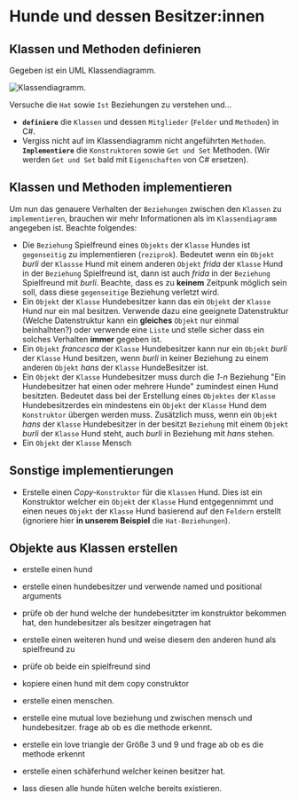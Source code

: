# Hunde und dessen Besitzer:innen

## Klassen und Methoden definieren
Gegeben ist ein UML Klassendiagramm. 

![Klassendiagramm](https://raw.githubusercontent.com/MrStrelow/BBRZ/refs/heads/main/JET/modul_1_grundlagen/L04KlassenMethoden/Exercise1/UML/UML-Klassendiagramm-Hunde_dark.png). 

Versuche die ``Hat`` sowie ``Ist`` Beziehungen zu verstehen und...
* **``definiere``** die ``Klassen`` und dessen ``Mitglieder`` (``Felder`` und ``Methoden``) in C#.
* Vergiss nicht auf im Klassendiagramm nicht angeführten ``Methoden``. **``Implementiere``** die ``Konstruktoren`` sowie ``Get und Set`` Methoden. (Wir werden ``Get und Set`` bald mit ``Eigenschaften`` von C# ersetzen).

## Klassen und Methoden implementieren
Um nun das genauere Verhalten der ``Beziehungen`` zwischen den ``Klassen`` zu ``implementieren``, brauchen wir mehr Informationen als im ``Klassendiagramm`` angegeben ist.
Beachte folgendes:
* Die ``Beziehung`` Spielfreund eines ``Objekts`` der ``Klasse`` Hundes ist ``gegenseitig`` zu implementieren (``reziprok``). Bedeutet wenn ein ``Objekt`` *burli* der ``Klassse`` Hund mit einem anderen ``Objekt`` *frida* der ``Klasse`` Hund in der ``Beziehung`` Spielfreund ist, dann ist auch *frida* in der ``Beziehung`` Spielfreund mit *burli*. Beachte, dass es zu **keinem** Zeitpunk möglich sein soll, dass diese ``gegenseitige`` Beziehung verletzt wird.
* Ein ``Objekt`` der ``Klasse`` Hundebesitzer kann das ein ``Objekt`` der ``Klasse`` Hund nur ein mal besitzen. Verwende dazu eine geeignete Datenstruktur (Welche Datenstruktur kann ein **gleiches** ``Objekt`` nur einmal beinhalhten?) oder verwende eine ``Liste`` und stelle sicher dass ein solches Verhalten **immer** gegeben ist.
* Ein ``Objekt`` *francesca* der ``Klasse`` Hundebesitzer kann nur ein ``Objekt`` *burli* der ``Klasse`` Hund besitzen, wenn *burli* in keiner Beziehung zu einem anderen ``Objekt`` *hans* der ``Klasse`` HundeBesitzer ist.
* Ein ``Objekt`` der ``Klasse`` Hundebesitzer muss durch die *1-n* Beziehung "Ein Hundebesitzer hat einen oder mehrere Hunde" zumindest einen Hund besitzten. Bedeutet dass bei der Erstellung eines ``Objektes`` der ``Klasse`` Hundebesitzerdes ein mindestens ein ``Objekt`` der ``Klasse`` Hund dem ``Konstruktor`` übergen werden muss. Zusätzlich muss, wenn ein ``Objekt`` *hans* der ``Klasse`` Hundebesitzer in der besitzt ``Beziehung`` mit einem ``Objekt`` *burli* der ``Klasse`` Hund steht, auch *burli* in Beziehung mit *hans* stehen.
* Ein ``Objekt`` der ``Klasse`` Mensch

## Sonstige implementierungen
* Erstelle einen *Copy-*``Konstruktor`` für die ``Klassen`` Hund. Dies ist ein Konstruktor welcher ein ``Objekt`` der ``Klasse`` Hund entgegennimmt und einen neues ``Objekt`` der ``Klasse`` Hund basierend auf den ``Feldern`` erstellt (ignoriere hier **in unserem Beispiel** die ``Hat-Beziehungen``).

## Objekte aus Klassen erstellen
* erstelle einen hund
* erstelle einen hundebesitzer und verwende named und positional arguments

* prüfe ob der hund welche der hundebesitzter im konstruktor bekommen hat, den hundebesitzer als besitzer eingetragen hat
* erstelle einen weiteren hund und weise diesem den anderen hund als spielfreund zu
* prüfe ob beide ein spielfreund sind

* kopiere einen hund mit dem copy construktor

* erstelle einen menschen.
* erstelle eine mutual love beziehung und zwischen mensch und hundebesitzer. frage ab ob es die methode erkennt.
* erstelle ein love triangle der Größe 3 und 9 und frage ab ob es die methode erkennt

* erstelle einen schäferhund welcher keinen besitzer hat.
* lass diesen alle hunde hüten welche bereits existieren.

